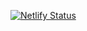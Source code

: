 [![Netlify Status](https://api.netlify.com/api/v1/badges/26a14650-f678-4244-89c9-ae025c3d70b8/deploy-status)](https://app.netlify.com/sites/jeremy-nguyen/deploys)